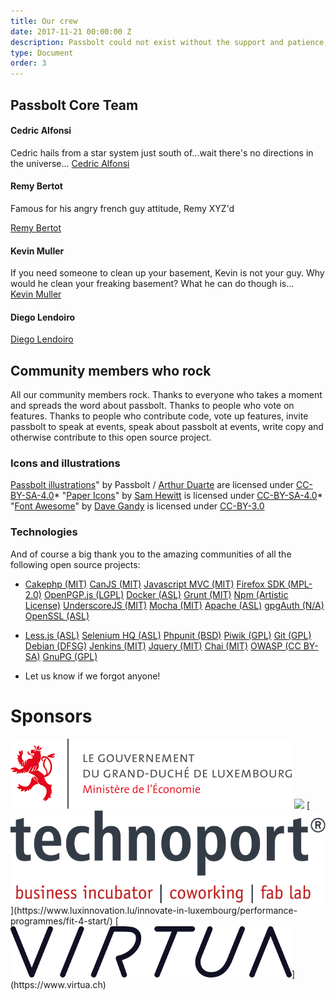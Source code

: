 ```yaml
---
title: Our crew
date: 2017-11-21 00:00:00 Z
description: Passbolt could not exist without the support and patience of our crew and their families and friends.
type: Document
order: 3
---
```


## Passbolt Core Team
#### Cedric Alfonsi
Cedric hails from a star system just south of...wait there's no directions in the universe...
<a href="https://github.com/cedricalfonsi">Cedric Alfonsi</a>

#### Remy Bertot
Famous for his angry french guy attitude, Remy XYZ'd					
								
<a href="https://github.com/stripthis">Remy Bertot</a>
		
#### Kevin Muller
If you need someone to clean up your basement, Kevin is not your guy. Why would he clean your freaking basement? What he can do though is...				
<a href="https://github.com/kevinmuller">Kevin Muller</a>

#### Diego Lendoiro

<a href="https://github.com/dlen">Diego Lendoiro</a>
								
								
## Community members who rock
All our community members rock. Thanks to everyone who takes a moment and spreads the word about passbolt. Thanks to people who vote on features. Thanks to people who contribute code, vote up features, invite passbolt to speak at events, speak about passbolt at events, write copy and otherwise contribute to this open source project.

### Icons and illustrations

[Passbolt illustrations](https://github.com/passbolt/passbolt_styleguide/tree/master/src/img/illustrations)" by Passbolt / [Arthur Duarte](https://www.behance.net/arthurcduarte) are licensed under [CC-BY-SA-4.0](https://creativecommons.org/licenses/by-sa/4.0/)*   "[Paper Icons](https://snwh.org/paper/icons/)" by [Sam Hewitt](https://samuelhewitt.com/) is licensed under [CC-BY-SA-4.0](https://creativecommons.org/licenses/by-sa/4.0/)*   "[Font Awesome](http://fontawesome.io)" by [Dave Gandy](https://twitter.com/davegandy) is licensed under [CC-BY-3.0](http://creativecommons.org/licenses/by/3.0/)

### Technologies

And of course a big thank you to the amazing communities of all the following open source projects:

*   [Cakephp (MIT)](http://cakephp.org) [CanJS (MIT)](http://canjs.com/) [Javascript MVC (MIT)](http://www.javascriptmvc.com/) [Firefox SDK (MPL-2.0)](https://developer.mozilla.org/en-US/Add-ons/SDK) [OpenPGP.js (LGPL)](http://openpgpjs.org/) [Docker (ASL)](https://www.docker.com/) [Grunt (MIT)](http://gruntjs.com/) [Npm (Artistic License)](https://www.npmjs.com/) [UnderscoreJS (MIT)](http://underscorejs.org/) [Mocha (MIT)](https://mochajs.org/) [Apache (ASL)](http://www.apache.org/) [gpgAuth (N/A)](https://gpgauth.org/) [OpenSSL (ASL)](https://www.openssl.org)

*   [Less.js (ASL)](lesscss.org/) [Selenium HQ (ASL)](http://www.seleniumhq.org) [Phpunit (BSD)](https://phpunit.de/) [Piwik (GPL)](http://piwik.org/) [Git (GPL)](https://git-scm.com/) [Debian (DFSG)](https://www.debian.org/) [Jenkins (MIT)](https://jenkins-ci.org/) [Jquery (MIT)](https://jquery.com/) [Chai (MIT)](http://chaijs.com/) [OWASP (CC BY-SA)](https://www.owasp.org) [GnuPG (GPL)](https://www.gnupg.org/) 

* Let us know if we forgot anyone!

# Sponsors

<img src="images/third_party/ministry_of_economy_luxembourg_logo.png"> 
<img src="images/third_party/luxinnovation_logo.svg">
[<img src="images/third_party/technoport_logo.png">](https://www.luxinnovation.lu/innovate-in-luxembourg/performance-programmes/fit-4-start/) 
[<img src="images/third_party/virtua_logo.png">](https://www.virtua.ch)